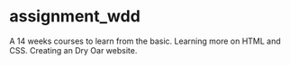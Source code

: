 # assignment_wdd
 
A 14 weeks courses to learn from the basic. Learning more on HTML and CSS. 
Creating an Dry Oar website.

